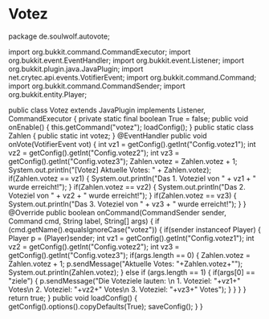 # Votez

package de.soulwolf.autovote;

import org.bukkit.command.CommandExecutor;
import org.bukkit.event.EventHandler;
import org.bukkit.event.Listener;
import org.bukkit.plugin.java.JavaPlugin;
import net.crytec.api.events.VotifierEvent;
import org.bukkit.command.Command;
import org.bukkit.command.CommandSender;
import org.bukkit.entity.Player;

public class Votez extends JavaPlugin implements Listener, CommandExecutor {
	private static final boolean True = false;
	public void onEnable() {
		this.getCommand("votez");
		loadConfig();
  }
	public static class Zahlen {
		public static int votez;
	}
	@EventHandler 
	public void onVote(VotifierEvent vot) {
		int vz1 = getConfig().getInt("Config.votez1");
		int vz2 = getConfig().getInt("Config.votez2");
		int vz3 = getConfig().getInt("Config.votez3");
	    Zahlen.votez = Zahlen.votez + 1;
	    System.out.println("[Votez] Aktuelle Votes: " + Zahlen.votez);
	    if(Zahlen.votez == vz1) {
	    	System.out.println("Das 1. Voteziel von " + vz1 + "  wurde erreicht!");
	    }
	    if(Zahlen.votez == vz2) {
	    	System.out.println("Das 2. Voteziel von " + vz2 + "  wurde erreicht!");
	    }
	    if(Zahlen.votez == vz3) {
	    	System.out.println("Das 3. Voteziel von " + vz3 + "  wurde erreicht!");
	    }
	}
	@Override
	public boolean onCommand(CommandSender sender, Command cmd, String label, String[] args) {
          if (cmd.getName().equalsIgnoreCase("votez")) {
        	 if(sender instanceof  Player) {
        		 Player p = (Player)sender;
   		        int vz1 = getConfig().getInt("Config.votez1");
  		        int vz2 = getConfig().getInt("Config.votez2");
 		        int vz3 = getConfig().getInt("Config.votez3");
        		 if(args.length == 0) {
        			 Zahlen.votez = Zahlen.votez + 1;
    		         p.sendMessage("Aktuelle Votes: "+Zahlen.votez+"");
        	         System.out.println(Zahlen.votez);
        	    } else if (args.length == 1) {
        	    	if(args[0] == "ziele") {
        	    		p.sendMessage("Die Voteziele lauten: \n 1. Voteziel: "+vz1+" Votes\n 2. Voteziel: "+vz2+" Votes\n 3. Voteziel: "+vz3+" Votes");
        	    	}
        	    }
             }
          }
		return true;
    }
	public void loadConfig() {
		getConfig().options().copyDefaults(True);
		saveConfig();
    }
}
